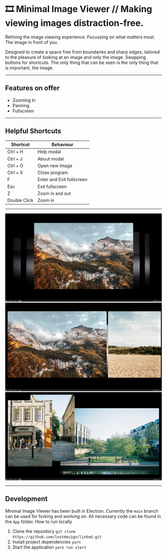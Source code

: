 # 🎞️ Minimal Image Viewer // Making viewing images distraction-free.

Refining the image viewing experience.
Focussing on what matters most.
The image in front of you.

Designed to create a space free from boundaries and sharp edges, tailored to the pleasure of looking at an image and only the image. Swapping buttons for shortcuts. The only thing that can be seen is the only thing that is important, the image.

----
## Features on offer
- Zooming In
- Panning
- Fullscreen

----
## Helpful Shortcuts

| Shortcut       | Behaviour                   |
| -------------- | --------------------------- |
| Ctrl + H       | Help modal                  |
| Ctrl + J       | About modal                 |
| Ctrl + O       | Open new Image              |
| Ctrl + X       | Close program               |
| F              | Enter and Exit fullscreen   |
| Esc            | Exit fullscreen             |
| Z              | Zoom in and out             |
| Double Click   | Zoom in                     |

----

![Shows a desktop with a window with curved corners and no border in the center displaying a mountain image.](Assets/Screenshots/screenshot_001.jpg?raw=true "Screenshot One")
![Shows a desktop with two windows with curved corners and no border. One window on the left of the desktop contains a mountain image. The window on the right contains a wheat field with a hill in the background.](Assets/Screenshots/screenshot_002.jpg?raw=true "Screenshot Two")
![Shows a desktop with three windows all overlapping each other. One window contains a street scene with a small food business and people outside. The second presents a narrow street with a tree at the end of it. The last window holds an image of a riverbank with a park and buildings in the distance.](Assets/Screenshots/screenshot_003.jpg?raw=true "Screenshot Three")

----

## Development
Minimal Image Viewer has been built in Electron. Currently the ```main``` branch can be used for forking and working on. All necessary code can be found in the ```App``` folder.
How to run locally

1. Clone the repository
```git clone https://github.com/lostdesign/linked.git```
2. Install project dependencies
```yarn```
3. Start the application
```yarn run start```
